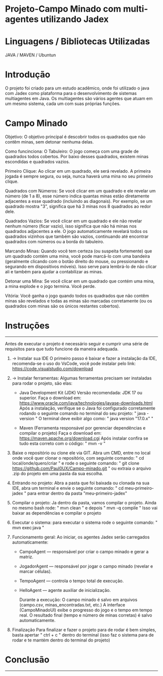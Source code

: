 # Projeto-Campo Minado com multi-agentes utilizando Jadex

# Linguagens / Bibliotecas Utilizadas
JAVA / MAVEN / Ubuntun          


# Introdução 
O projeto foi criado para um estudo acadêmico, onde foi utilizado o java com Jadex como plataforma para o desenvolvimento de sistemas multiagentes em Java. Os multiagentes são vários agentes que atuam em um mesmo sistema, cada um com suas próprias funções. 

# Campo Minado
Objetivo:
O objetivo principal é descobrir todos os quadrados que não contêm minas, sem detonar nenhuma delas.

Como funcinciona:
O Tabuleiro: O jogo começa com uma grade de quadrados todos cobertos. Por baixo desses quadrados, existem minas escondidas e quadrados vazios.

Primeiro Clique: Ao clicar em um quadrado, ele será revelado. A primeira jogada é sempre segura, ou seja, nunca haverá uma mina no seu primeiro clique.

Quadrados com Números: Se você clicar em um quadrado e ele revelar um número (de 1 a 8), esse número indica quantas minas estão diretamente adjacentes a esse quadrado (incluindo as diagonais). Por exemplo, se um quadrado mostra "3", significa que há 3 minas nos 8 quadrados ao redor dele.

Quadrados Vazios: Se você clicar em um quadrado e ele não revelar nenhum número (ficar vazio), isso significa que não há minas nos quadrados adjacentes a ele. O jogo automaticamente revelará todos os quadrados vizinhos que também são vazios, continuando até encontrar quadrados com números ou a borda do tabuleiro.

Marcando Minas: Quando você tem certeza (ou suspeita fortemente) que um quadrado contém uma mina, você pode marcá-lo com uma bandeira (geralmente clicando com o botão direito do mouse, ou pressionando e segurando em dispositivos móveis). Isso serve para lembrá-lo de não clicar ali e também para ajudar a contabilizar as minas.

Detonar uma Mina: Se você clicar em um quadrado que contém uma mina, a mina explode e o jogo termina. Você perde.

Vitória: Você ganha o jogo quando todos os quadrados que não contêm minas são revelados e todas as minas são marcadas corretamente (ou os quadrados com minas são os únicos restantes cobertos).


# Instruções
*********************************
Antes de executar o projeto é necessário seguir e cumprir uma série de requisitos para que tudo funcione da maneira adequada.

1. -> Instalar sua IDE
   O primeiro passo é baixar e fazer a instalação da IDE, recomenda-se o uso do VsCode, você pode instalar pelo link:
   https://code.visualstudio.com/download

2. -> Instalar ferramentas:
   Algumas ferramentas precisam ser instaladas para rodar o projeto, são elas:
   - Java Development Kit (JDK)
      Versão recomendada: JDK 17 ou superior.
      Faça o download em: https://www.oracle.com/java/technologies/javase-downloads.html
      Após a instalação, verifique se o Java foi configurado corretamente rodando o seguinte comando no terminal do seu projeto:
     " java -version "
     O terminal deve exibir algo como: " java version "17.0.x" "

   - Maven (Ferramenta responsável por gerenciar dependências e compilar o projeto)
     Faça o download em: https://maven.apache.org/download.cgi
     Após instalar confira se tudo esta correto com o código:
     " mvn -v "

3. Baixe o repositório ou clone ele via GIT.
   Abra um CMD, entre no local onde você quer clonar o repositório, com seguinte comando:
   " cd local/onde/quero/criar "
   e rode o seguinte comando:
   " git clone https://github.com/Paul0UX/Campo-minado.git "
   ou extraia o arquivo .zip do projeto em uma pasta da sua escolha.

4. Entrando no projeto:
   Abra a pasta que foi baixada ou clonada na sua IDE, abra um terminal e envie o seguinte comando:
   " cd meu-primeiro-jadex " para entrar dentro da pasta "meu-primeiro-jadex"

5. Compilar o projeto:
   Ja dentro da pasta, vamos compilar o projeto.
   Ainda no mesmo bash rode:
   " mvn clean "
   e depois
   " mvn -q compile "
   Isso vai baixar as dependências e compilar o projeto

7. Executar o sistema:
   para executar o sistema rode o seguinte comando:
   " mvn exec:java "

8. Funcionamento geral:
   Ao iniciar, os agentes Jadex serão carregados automaticamente:
   - CampoAgent — responsável por criar o campo minado e gerar a matriz.
   - JogadorAgent — responsável por jogar o campo minado (revelar e marcar células).
   - TempoAgent — controla o tempo total de execução.
   - HelloAgent — agente auxiliar de inicialização.
     
     Durante a execução:
       O campo minado é salvo em arquivos (campo.csv, minas_encontradas.txt, etc.)
       A interface (CampoMinadoUI) exibe o progresso do jogo e o tempo em tempo real.
       O resultado final (tempo e número de minas corretas) é salvo automaticamente.

9. Finalização
   Para finalizar e fazer o projeto para de rodar é bem simples, basta apertar " ctrl + c " dentro do terminal (isso faz o sistema para de rodar e te mantém dentro do terminal do projeto)



# Conclusão
**************************************
